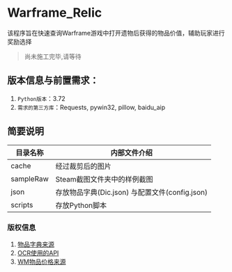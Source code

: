 # Warframe_Relic
该程序旨在快速查询Warframe游戏中打开遗物后获得的物品价值，辅助玩家进行奖励选择
>尚未施工完毕,请等待

## 版本信息与前置需求：
1. `Python版本`：3.72
2. `需求的第三方库`：Requests, pywin32, pillow, baidu_aip

## 简要说明

目录名称  | 内部文件介绍  
  ------------- | -------------  
 cache  | 经过裁剪后的图片  
 sampleRaw  | Steam截图文件夹中的样例截图
 json | 存放物品字典(Dic.json) 与配置文件(config.json)
 scripts | 存放Python脚本
 
 ### 版权信息
 1. [物品字典来源](https://github.com/Richasy/WFA_Lexicon)
 2. [OCR使用的API](https://ai.baidu.com)
 3. [WM物品价格来源](http://wfa.richasy.cn)
